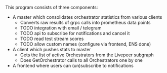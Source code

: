 This program consists of three components:
  - A master which consolidates orchestrator statistics from various clients
    - Converts raw results of grpc calls into prometheus data points
    - TODO integration with email / telegram
    - TODO api to subscribe for notifications and cancel it
    - TODO read test stream scores
    - TODO allow custom names (configure via frontend, ENS done)
  - A client which pushes stats to master
    - Gets the list of active Orchestrators from the Livepeer subgraph
    - Does GetOrchestrator calls to all Orchestrators one by one
  - A frontend where users can (un)subscribe to notifications